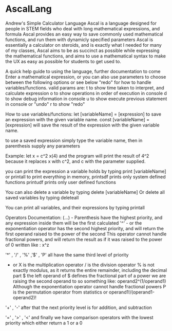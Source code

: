 # AscalLang
Andrew's Simple Calculator Language
Ascal is a language designed for people in STEM fields who deal with long mathematical expressions, and formula
Ascal provides an easy way to save commonly used mathematical functions, and run them with dynamicly specified parameters
Ascal is essentially a calculator on steroids, and is exactly what I needed for many of my classes, 
Ascal aims to be as succinct as possible while expressing the mathematical functions, and aims to use a mathematical syntax 
to make the UX as easy as possible for students to get used to.

A quick help guide to using the language, further documentation to come<br>
Enter a mathematical expression, or you can also use 
parameters to choose between the following options or see below "redo" for how to handle variables/functions.
valid params are:
t to show time taken to interpret, and calculate expression
o to show operations in order of execution in console
d to show debug information in console
u to show execute previous statement in console or "undo"
r to show "redo"

How to use variables/functions:
let [variableName] = [expression] to save an expression with the given variable name.
const [variableName] = [expression] will save the result of the expression with the given variable name.

to use a saved expression simply type the variable name, then in parenthesis supply any parameters

Example:
let x = c^2
x(4)
and the program will print the result of 4^2
because it replaces x with c^2, and c with the parameter supplied.

you can print the expression a variable holds by typing
print [variableName] or printall to print everything in memory,
printsdf prints only system defined functions
printudf prints only user defined functions

You can also delete a variable by typing delete [variableName]
Or delete all saved variables by typing deleteall

You can print all variables, and their expressions by typing printall


Operators Documentation:
  (...) - Parenthesis have the highest priority, and any expression inside them will be the first calculated
  '^' - or the exponentiation operator has the second highest priority, and will return the first operand raised to the power of the second  This operator cannot handle fractional powers, and will return the result as if it was raised to the power of 0
  written like : x^z
  
  '*' , '/' , '%' ,'$' , 'P' all have the same third level of priority
  * or X is the multiplication operator
  / is the division operator
  % is not exactly modulus, as it returns the entire remainder, including the decimal part
  $ the left operand of $ defines the fractional part of a power we are raising the second operand to so something like:
  operand2^(1/operand1)
  Although the exponentiation operator cannot handle fractional powers
  P is the permutation operator from statistics or operand1!/(operand1-operand2)!
  
  '+' , '-' after that the next priority level is for addition, and subtraction
  
  '=' , '>' , '<' and finally we have comparison operators with the lowest priority which either return a 1 or a 0

